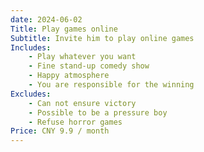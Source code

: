 ```yaml
---
date: 2024-06-02
Title: Play games online
Subtitle: Invite him to play online games
Includes:
    - Play whatever you want
    - Fine stand-up comedy show
    - Happy atmosphere
    - You are responsible for the winning
Excludes:
    - Can not ensure victory
    - Possible to be a pressure boy
    - Refuse horror games
Price: CNY 9.9 / month
---
```

